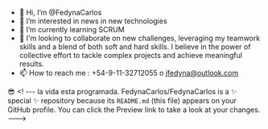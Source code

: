 - 👋 Hi, I’m @FedynaCarlos
- 👀 I’m interested  in news in new technologies
- 🌱 I’m currently learning  SCRUM
- 💞️ I'm looking to collaborate on new challenges, leveraging my teamwork skills and a blend of both soft and hard skills. I believe in the power of collective effort to tackle complex projects and achieve 
      meaningful results.
- 📫 How to reach me :  +54-9-11-32712055 o jfedyna@outlook.com

😎
<! --- la  vida esta programada.
FedynaCarlos/FedynaCarlos is a ✨ special ✨ repository because its `README.md` (this file) appears on your GitHub profile.
You can click the Preview link to take a look at your changes.
--->

